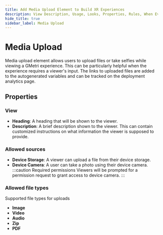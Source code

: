 ```yaml
---
title: Add Media Upload Element to Build XR Experiences
description: View Description, Usage, Looks, Properties, Rules, When Events, Then Actions, Compatibility, Tutorials for adding media upload element in GMetri XR experiences.
hide_title: true
sidebar_label: Media Upload
---
```


# Media Upload

Media upload element allows users to upload files or take selfies while viewing a GMetri experience. This can be particularly helpful when the experience requires a viewer's input. 
The links to uploaded files are added to the autogenerated variables and can be tracked on the deployment analytics page.

## Properties

### View
* **Heading**: A heading that will be shown to the viewer.
* **Description**: A brief description shown to the viewer. This can contain customized instructions on what information the viewer is supposed to provide.

### Allowed sources
* **Device Storage**: A viewer can upload a file from their device storage. 
* **Device Camera**: A user can take a photo using their device camera.
  :::caution Required permissions
  Viewers will be prompted for a permission request to grant access to device camera.
  :::

### Allowed file types
Supported file types for uploads
* **Image**
* **Video**
* **Audio**
* **Zip**
* **PDF**
